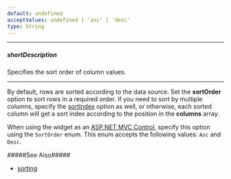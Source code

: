 ```yaml
---
default: undefined
acceptValues: undefined | 'asc' | 'desc'
type: String
---
```

---
##### shortDescription
Specifies the sort order of column values.

---
By default, rows are sorted according to the data source. Set the **sortOrder** option to sort rows in a required order. If you need to sort by multiple columns, specify the [sortIndex](/api-reference/10%20UI%20Widgets/GridBase/1%20Configuration/columns/sortIndex.md '{basewidgetpath}/Configuration/columns/#sortIndex') option as well, or otherwise, each sorted column will get a sort index according to the position in the **columns** array.

When using the widget as an [ASP.NET MVC Control](/concepts/35%20ASP.NET%20MVC%20Controls/20%20Fundamentals '/Documentation/Guide/ASP.NET_MVC_Controls/Fundamentals/'), specify this option using the `SortOrder` enum. This enum accepts the following values: `Asc` and `Desc`.

#####See Also#####
- [sorting](/api-reference/10%20UI%20Widgets/GridBase/1%20Configuration/sorting '{basewidgetpath}/Configuration/sorting/')